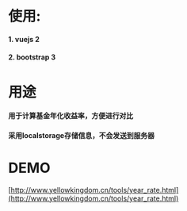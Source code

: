 # 使用:
#### 1. vuejs 2
#### 2. bootstrap 3

# 用途

#### 用于计算基金年化收益率，方便进行对比

#### 采用localstorage存储信息，不会发送到服务器

# DEMO

[http://www.yellowkingdom.cn/tools/year_rate.html](http://www.yellowkingdom.cn/tools/year_rate.html)